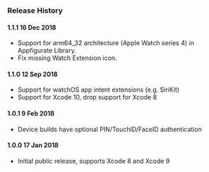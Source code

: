 ### Release History

#### 1.1.1 16 Dec 2018
* Support for arm64_32 architecture (Apple Watch series 4) in Appfigurate Library.
* Fix missing Watch Extension icon.

#### 1.1.0 12 Sep 2018
* Support for watchOS app intent extensions (e.g. SiriKit)
* Support for Xcode 10, drop support for Xcode 8

#### 1.0.1 9 Feb 2018
* Device builds have optional PIN/TouchID/FaceID authentication

#### 1.0.0 17 Jan 2018
* Initial public release, supports Xcode 8 and Xcode 9